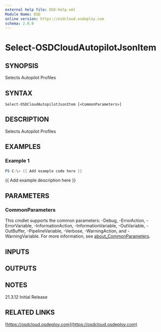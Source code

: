 ```yaml
---
external help file: OSD-help.xml
Module Name: OSD
online version: https://osdcloud.osdeploy.com
schema: 2.0.0
---
```


# Select-OSDCloudAutopilotJsonItem

## SYNOPSIS
Selects Autopilot Profiles

## SYNTAX

```
Select-OSDCloudAutopilotJsonItem [<CommonParameters>]
```

## DESCRIPTION
Selects Autopilot Profiles

## EXAMPLES

### Example 1
```powershell
PS C:\> {{ Add example code here }}
```

{{ Add example description here }}

## PARAMETERS

### CommonParameters
This cmdlet supports the common parameters: -Debug, -ErrorAction, -ErrorVariable, -InformationAction, -InformationVariable, -OutVariable, -OutBuffer, -PipelineVariable, -Verbose, -WarningAction, and -WarningVariable. For more information, see [about_CommonParameters](http://go.microsoft.com/fwlink/?LinkID=113216).

## INPUTS

## OUTPUTS

## NOTES
21.3.12  Initial Release

## RELATED LINKS

[https://osdcloud.osdeploy.com](https://osdcloud.osdeploy.com)

